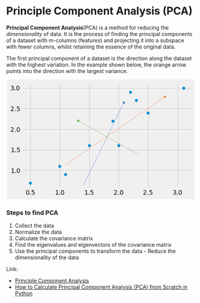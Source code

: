 # Principle Component Analysis \(PCA\)

**Principal Component Analysis**\(PCA\) is a method for reducing the _dimensionality_ of data. It is the process of finding the principal components of a dataset with m-columns \(features\) and projecting it into a subspace with fewer columns, whilst retaining the essence of the original data.

The first principal component of a dataset is the direction along the dataset with the highest variation. In the example shown below, the orange arrow points into the direction with the largest variance.

![](../../.gitbook/assets/pca_directions.png)

### Steps to find PCA

1. Collect the data
2. Normalize the data
3. Calculate the covariance matrix
4. Find the eigenvalues and eigenvectors of the covariance matrix
5. Use the principal components to transform the data - Reduce the dimensionality of the data 

Link:

* [Principle Component Analysis](https://www.python-course.eu/principal_component_analysis.php)
* [How to Calculate Principal Component Analysis \(PCA\) from Scratch in Python](https://machinelearningmastery.com/calculate-principal-component-analysis-scratch-python/)

